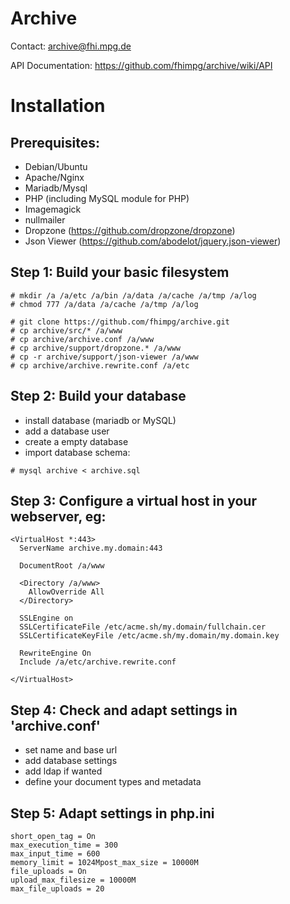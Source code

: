 # Archive

Contact: archive@fhi.mpg.de

API Documentation: https://github.com/fhimpg/archive/wiki/API

# Installation


## Prerequisites:

- Debian/Ubuntu 
- Apache/Nginx
- Mariadb/Mysql
- PHP (including MySQL module for PHP)
- Imagemagick
- nullmailer
- Dropzone (https://github.com/dropzone/dropzone)
- Json Viewer (https://github.com/abodelot/jquery.json-viewer)

## Step 1: Build your basic filesystem

```
# mkdir /a /a/etc /a/bin /a/data /a/cache /a/tmp /a/log
# chmod 777 /a/data /a/cache /a/tmp /a/log

# git clone https://github.com/fhimpg/archive.git
# cp archive/src/* /a/www
# cp archive/archive.conf /a/www
# cp archive/support/dropzone.* /a/www
# cp -r archive/support/json-viewer /a/www
# cp archive/archive.rewrite.conf /a/etc
```

## Step 2: Build your database

- install database (mariadb or MySQL)
- add a database user
- create a empty database 
- import database schema:
```
# mysql archive < archive.sql
```

## Step 3: Configure a virtual host in your webserver, eg:

```
<VirtualHost *:443>
  ServerName archive.my.domain:443

  DocumentRoot /a/www

  <Directory /a/www>
    AllowOverride All
  </Directory>

  SSLEngine on
  SSLCertificateFile /etc/acme.sh/my.domain/fullchain.cer
  SSLCertificateKeyFile /etc/acme.sh/my.domain/my.domain.key

  RewriteEngine On
  Include /a/etc/archive.rewrite.conf

</VirtualHost>
```
## Step 4: Check and adapt settings in 'archive.conf'

- set name and base url
- add database settings
- add ldap if wanted
- define your document types and metadata

## Step 5: Adapt settings in php.ini

```
short_open_tag = On
max_execution_time = 300
max_input_time = 600
memory_limit = 1024Mpost_max_size = 10000M
file_uploads = On
upload_max_filesize = 10000M
max_file_uploads = 20
```

